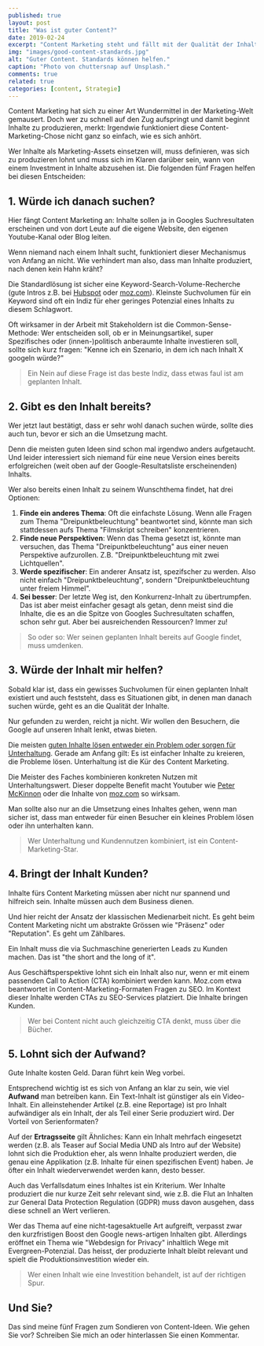```yaml
---
published: true
layout: post
title: "Was ist guter Content?"
date: 2019-02-24
excerpt: "Content Marketing steht und fällt mit der Qualität der Inhalte. Doch was genau macht guten Content aus? Wie immer kommt es darauf an. Aber: Diese fünf Fragen helfen die Spreu vom Weizen zu trennen."
img: "images/good-content-standards.jpg"
alt: "Guter Content. Standards können helfen."
caption: "Photo von chuttersnap auf Unsplash."
comments: true
related: true
categories: [content, Strategie]
---
```


Content Marketing hat sich zu einer Art Wundermittel in der Marketing-Welt gemausert. Doch wer zu schnell auf den Zug aufspringt und damit beginnt Inhalte zu produzieren, merkt: Irgendwie funktioniert diese Content-Marketing-Chose nicht ganz so einfach, wie es sich anhört.

Wer Inhalte als Marketing-Assets einsetzen will, muss definieren, was sich zu produzieren lohnt und muss sich im Klaren darüber sein, wann von einem Investment in Inhalte abzusehen ist. Die folgenden fünf Fragen helfen bei diesen Entscheiden:

## 1. Würde ich danach suchen?

Hier fängt Content Marketing an: Inhalte sollen ja in Googles Suchresultaten erscheinen und von dort Leute auf die eigene Website, den eigenen Youtube-Kanal oder Blog leiten. 

Wenn niemand nach einem Inhalt sucht, funktioniert dieser Mechanismus von Anfang an nicht. Wie verhindert man also, dass man Inhalte produziert, nach denen kein Hahn kräht?

Die Standardlösung ist sicher eine Keyword-Search-Volume-Recherche (gute Intros z.B. bei [Hubspot](https://blog.hubspot.com/marketing/how-to-do-keyword-research-ht) oder [moz.com](https://moz.com/beginners-guide-to-seo/keyword-research)). Kleinste Suchvolumen für ein Keyword sind oft ein Indiz für eher geringes Potenzial eines Inhalts zu diesem Schlagwort.

Oft wirksamer in der Arbeit mit Stakeholdern ist die Common-Sense-Methode: Wer entscheiden soll, ob er in Meinungsartikel, super Spezifisches oder (innen-)politisch anberaumte Inhalte investieren soll, sollte sich kurz fragen: "Kenne ich ein Szenario, in dem ich nach Inhalt X googeln würde?" 

> Ein Nein auf diese Frage ist das beste Indiz, dass etwas faul ist am geplanten Inhalt.

## 2. Gibt es den Inhalt bereits?

Wer jetzt laut bestätigt, dass er sehr wohl danach suchen würde, sollte dies auch tun, bevor er sich an die Umsetzung macht.

Denn die meisten guten Ideen sind schon mal irgendwo anders aufgetaucht. Und leider interessiert sich niemand für eine neue Version eines bereits erfolgreichen (weit oben auf der Google-Resultatsliste erscheinenden) Inhalts.

Wer also bereits einen Inhalt zu seinem Wunschthema findet, hat drei Optionen: 

1. **Finde ein anderes Thema**: Oft die einfachste Lösung. Wenn alle Fragen zum Thema "Dreipunktbeleuchtung" beantwortet sind, könnte man sich stattdessen aufs Thema "Filmskript schreiben" konzentrieren.
2. **Finde neue Perspektiven**: Wenn das Thema gesetzt ist, könnte man versuchen, das Thema "Dreipunktbeleuchtung" aus einer neuen Perspektive aufzurollen. Z.B. "Dreipunktbeleuchtung mit zwei Lichtquellen".
3. **Werde spezifischer**: Ein anderer Ansatz ist, spezifscher zu werden. Also nicht einfach "Dreipunktbeleuchtung", sondern "Dreipunktbeleuchtung unter freiem Himmel".
4. **Sei besser**: Der letzte Weg ist, den Konkurrenz-Inhalt zu übertrumpfen. Das ist aber meist einfacher gesagt als getan, denn meist sind die Inhalte, die es an die Spitze von Googles Suchresultaten schaffen, schon sehr gut. Aber bei ausreichenden Ressourcen? Immer zu! 

> So oder so: Wer seinen geplanten Inhalt bereits auf Google findet, muss umdenken. 

## 3. Würde der Inhalt mir helfen? 

Sobald klar ist, dass ein gewisses Suchvolumen für einen geplanten Inhalt existiert und auch feststeht, dass es Situationen gibt, in denen man danach suchen würde, geht es an die Qualität der Inhalte.

Nur gefunden zu werden, reicht ja nicht. Wir wollen den Besuchern, die Google auf unseren Inhalt lenkt, etwas bieten. 

Die meisten [guten Inhalte lösen entweder ein Problem oder sorgen für Unterhaltung](/zwei-content-typen). Gerade am Anfang gilt: Es ist einfacher Inhalte zu kreieren, die Probleme lösen. Unterhaltung ist die Kür des Content Marketing.

Die Meister des Faches kombinieren konkreten Nutzen mit Unterhaltungswert. Dieser doppelte Benefit macht Youtuber wie [Peter McKinnon](https://www.youtube.com/channel/UC3DkFux8Iv-aYnTRWzwaiBA) oder die Inhalte von [moz.com](https://moz.com/blog/category/whiteboard-friday) so wirksam.

Man sollte also nur an die Umsetzung eines Inhaltes gehen, wenn man sicher ist, dass man entweder für einen Besucher ein kleines Problem lösen oder ihn unterhalten kann. 

> Wer Unterhaltung und Kundennutzen kombiniert, ist ein Content-Marketing-Star.


## 4. Bringt der Inhalt Kunden?

Inhalte fürs Content Marketing müssen aber nicht nur spannend und hilfreich sein. Inhalte müssen auch dem Business dienen.

Und hier reicht der Ansatz der klassischen Medienarbeit nicht. Es geht beim Content Marketing nicht um abstrakte Grössen wie "Präsenz" oder "Reputation". Es geht um Zählbares.

Ein Inhalt muss die via Suchmaschine generierten Leads zu Kunden machen. Das ist "the short and the long of it". 

Aus Geschäftsperspektive lohnt sich ein Inhalt also nur, wenn er mit einem passenden Call to Action (CTA) kombiniert werden kann. Moz.com etwa beantwortet in Content-Marketing-Formaten Fragen zu SEO. Im Kontext dieser Inhalte werden CTAs zu SEO-Services platziert. Die Inhalte bringen Kunden.

> Wer bei Content nicht auch gleichzeitig CTA denkt, muss über die Bücher.


## 5. Lohnt sich der Aufwand?

Gute Inhalte kosten Geld. Daran führt kein Weg vorbei.

Entsprechend wichtig ist es sich von Anfang an klar zu sein, wie viel **Aufwand** man betreiben kann. Ein Text-Inhalt ist günstiger als ein Video-Inhalt. Ein alleinstehender Artikel (z.B. eine Reportage) ist pro Inhalt aufwändiger als ein Inhalt, der als Teil einer Serie produziert wird. Der Vorteil von Serienformaten?

Auf der **Ertragsseite** gilt Ähnliches: Kann ein Inhalt mehrfach eingesetzt werden (z.B. als Teaser auf Social Media UND als Intro auf der Website) lohnt sich die Produktion eher, als wenn Inhalte produziert werden, die genau eine Applikation (z.B. Inhalte für einen spezifischen Event) haben. Je öfter ein Inhalt wiederverwendet werden kann, desto besser.

Auch das Verfallsdatum eines Inhaltes ist ein Kriterium. Wer Inhalte produziert die nur kurze Zeit sehr relevant sind, wie z.B. die Flut an Inhalten zur General Data Protection Regulation (GDPR) muss davon ausgehen, dass diese schnell an Wert verlieren. 

Wer das Thema auf eine nicht-tagesaktuelle Art aufgreift, verpasst zwar den kurzfristigen Boost den Google news-artigen Inhalten gibt. Allerdings eröffnet ein Thema wie "Webdesign for Privacy" inhaltlich Wege mit Evergreen-Potenzial. Das heisst, der produzierte Inhalt bleibt relevant und spielt die Produktionsinvestition wieder ein. 

> Wer einen Inhalt wie eine Investition behandelt, ist auf der richtigen Spur.

## Und Sie?

Das sind meine fünf Fragen zum Sondieren von Content-Ideen. Wie gehen Sie vor? Schreiben Sie mich an oder hinterlassen Sie einen Kommentar.

